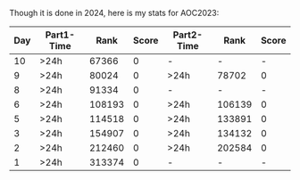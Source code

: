 Though it is done in 2024, here is my stats for AOC2023:

| Day | Part1-Time | Rank   | Score | Part2-Time | Rank   | Score |
|-----|------------|--------|-------|------------|--------|-------|
| 10  | >24h       | 67366  | 0     | -          | -      | -     |
| 9   | >24h       | 80024  | 0     | >24h       | 78702  | 0     |
| 8   | >24h       | 91334  | 0     | -          | -      | -     |
| 6   | >24h       | 108193 | 0     | >24h       | 106139 | 0     |
| 5   | >24h       | 114518 | 0     | >24h       | 133891 | 0     |
| 3   | >24h       | 154907 | 0     | >24h       | 134132 | 0     |
| 2   | >24h       | 212460 | 0     | >24h       | 202584 | 0     |
| 1   | >24h       | 313374 | 0     | -          | -      | -     |